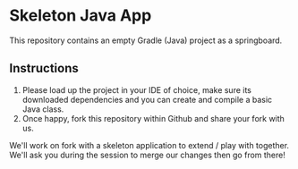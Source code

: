 # Skeleton Java App

This repository contains an empty Gradle (Java) project as a springboard. 

## Instructions

1. Please load up the project in your IDE of choice, make sure its downloaded dependencies and you can create and compile a basic Java class. 
2. Once happy, fork this repository within Github and share your fork with us.

We'll work on fork with a skeleton application to extend / play with together. We'll ask you during the session to merge our changes then go from there!

